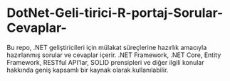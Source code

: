 # DotNet-Geli-tirici-R-portaj-Sorular-Cevaplar-
Bu repo, .NET geliştiricileri için mülakat süreçlerine hazırlık amacıyla hazırlanmış sorular ve cevaplar içerir. .NET Framework, .NET Core, Entity Framework, RESTful API'lar, SOLID prensipleri ve diğer ilgili konular hakkında geniş kapsamlı bir kaynak olarak kullanılabilir.
